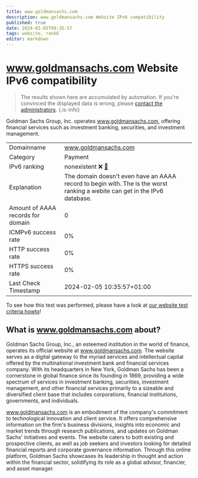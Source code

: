 ```yaml
---
title: www.goldmansachs.com
description: www.goldmansachs.com Website IPv6 compatibility
published: true
date: 2024-02-05T09:35:57
tags: website, rank6
editor: markdown
---
```


# www.goldmansachs.com Website IPv6 compatibility

> The results shown here are accumulated by automation. If you're convinced the displayed data is wrong, please [contact the administrators](/howto/chat). 
{.is-info}

Goldman Sachs Group, Inc. operates www.goldmansachs.com, offering financial services such as investment banking, securities, and investment management.


|   |   |
| - | - |
| Domainname | www.goldmansachs.com
| Category | Payment |
| IPv6 ranking | nonexistent :x: [🔗](/howto/ranking) |
| Explanation | The domain doesn't even have an AAAA record to begin with. The is the worst ranking a webite can get in the IPv6 database. |
| Amount of AAAA records for domain | 0 |
| ICMPv6 success rate | 0%|
| HTTP success rate | 0% |
| HTTPS success rate | 0% |
| Last Check Timestamp | 2024-02-05 10:35:57+01:00 |

To see how this test was performed, please have a look at [our website test criteria howto](/howto/testcriteria/website)!


## What is www.goldmansachs.com about?
Goldman Sachs Group, Inc., an esteemed institution in the world of finance, operates its official website at www.goldmansachs.com. The website serves as a digital gateway to the myriad services and intellectual capital offered by the multinational investment bank and financial services company. With its headquarters in New York, Goldman Sachs has been a cornerstone in global finance since its founding in 1869, providing a wide spectrum of services in investment banking, securities, investment management, and other financial services primarily to a sizeable and diversified client base that includes corporations, financial institutions, governments, and individuals.

www.goldmansachs.com is an embodiment of the company's commitment to technological innovation and client service. It offers comprehensive information on the firm's business divisions, insights into economic and market trends through research publications, and updates on Goldman Sachs' initiatives and events. The website caters to both existing and prospective clients, as well as job seekers and investors looking for detailed financial reports and corporate governance information. Through this online platform, Goldman Sachs showcases its leadership in thought and action within the financial sector, solidifying its role as a global advisor, financier, and asset manager.



